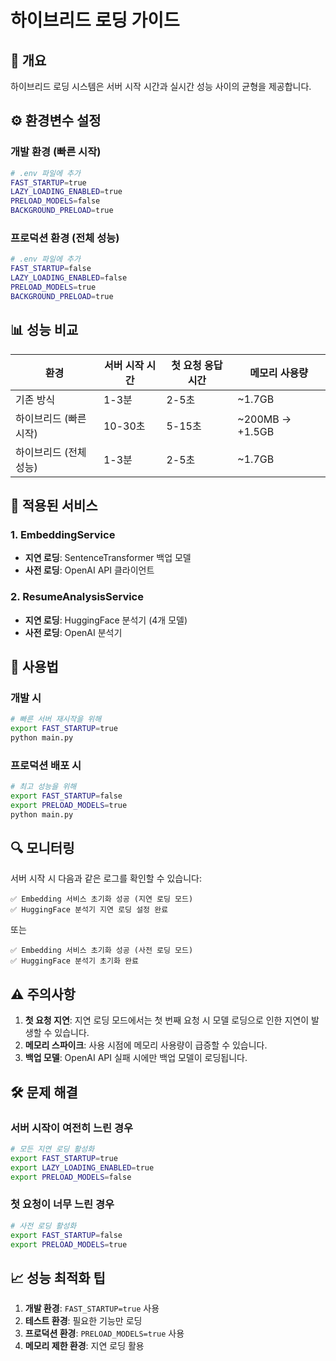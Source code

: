 # 하이브리드 로딩 가이드

## 🚀 개요

하이브리드 로딩 시스템은 서버 시작 시간과 실시간 성능 사이의 균형을 제공합니다.

## ⚙️ 환경변수 설정

### 개발 환경 (빠른 시작)
```bash
# .env 파일에 추가
FAST_STARTUP=true
LAZY_LOADING_ENABLED=true
PRELOAD_MODELS=false
BACKGROUND_PRELOAD=true
```

### 프로덕션 환경 (전체 성능)
```bash
# .env 파일에 추가
FAST_STARTUP=false
LAZY_LOADING_ENABLED=false
PRELOAD_MODELS=true
BACKGROUND_PRELOAD=true
```

## 📊 성능 비교

| 환경 | 서버 시작 시간 | 첫 요청 응답 시간 | 메모리 사용량 |
|------|---------------|------------------|---------------|
| 기존 방식 | 1-3분 | 2-5초 | ~1.7GB |
| 하이브리드 (빠른시작) | 10-30초 | 5-15초 | ~200MB → +1.5GB |
| 하이브리드 (전체성능) | 1-3분 | 2-5초 | ~1.7GB |

## 🔧 적용된 서비스

### 1. EmbeddingService
- **지연 로딩**: SentenceTransformer 백업 모델
- **사전 로딩**: OpenAI API 클라이언트

### 2. ResumeAnalysisService
- **지연 로딩**: HuggingFace 분석기 (4개 모델)
- **사전 로딩**: OpenAI 분석기

## 🎯 사용법

### 개발 시
```bash
# 빠른 서버 재시작을 위해
export FAST_STARTUP=true
python main.py
```

### 프로덕션 배포 시
```bash
# 최고 성능을 위해
export FAST_STARTUP=false
export PRELOAD_MODELS=true
python main.py
```

## 🔍 모니터링

서버 시작 시 다음과 같은 로그를 확인할 수 있습니다:

```
✅ Embedding 서비스 초기화 성공 (지연 로딩 모드)
✅ HuggingFace 분석기 지연 로딩 설정 완료
```

또는

```
✅ Embedding 서비스 초기화 성공 (사전 로딩 모드)
✅ HuggingFace 분석기 초기화 완료
```

## ⚠️ 주의사항

1. **첫 요청 지연**: 지연 로딩 모드에서는 첫 번째 요청 시 모델 로딩으로 인한 지연이 발생할 수 있습니다.
2. **메모리 스파이크**: 사용 시점에 메모리 사용량이 급증할 수 있습니다.
3. **백업 모델**: OpenAI API 실패 시에만 백업 모델이 로딩됩니다.

## 🛠️ 문제 해결

### 서버 시작이 여전히 느린 경우
```bash
# 모든 지연 로딩 활성화
export FAST_STARTUP=true
export LAZY_LOADING_ENABLED=true
export PRELOAD_MODELS=false
```

### 첫 요청이 너무 느린 경우
```bash
# 사전 로딩 활성화
export FAST_STARTUP=false
export PRELOAD_MODELS=true
```

## 📈 성능 최적화 팁

1. **개발 환경**: `FAST_STARTUP=true` 사용
2. **테스트 환경**: 필요한 기능만 로딩
3. **프로덕션 환경**: `PRELOAD_MODELS=true` 사용
4. **메모리 제한 환경**: 지연 로딩 활용

